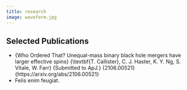 ```yaml
---
title: research
image: waveform.jpg 
---
```


<h2>Selected Publications</h2>

<ul class="alt">
    <li>
    {Who Ordered That? Unequal-mass binary black hole mergers have larger effective spins}
    {\textbf{T. Callister}, C. J. Haster, K. Y. Ng, S. Vitale, W. Farr}
    {Submitted to ApJ.}
    {2106.00521}
    {https://arxiv.org/abs/2106.00521}
    </li>
    <li>Felis enim feugiat.</li>
</ul>

